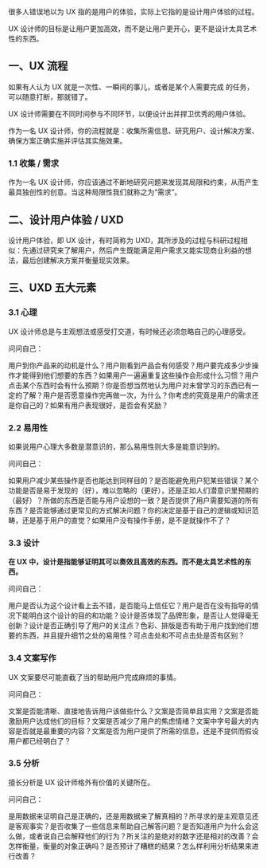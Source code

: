 
很多人错误地以为 UX 指的是用户的体验，实际上它指的是设计用户体验的过程。

UX 设计师的目标是让用户更加高效，而不是让用户更开心，更不是设计太具艺术性的东西。

## 一、UX 流程

如果有人认为 UX 就是一次性、一瞬间的事儿，或者是某个人需要完成 的任务，可以随意打断，那就错了。

UX 设计师需要在不同时间参与不同环节，以便设计出并捍卫优秀的用户体验。

作为一名 UX 设计师，你的流程就是：收集所需信息、研究用户、设计解决方案、确保方案正确实施并评估其实施效果。


### 1.1 收集 / 需求

作为一名 UX 设计师，你应该通过不断地研究问题来发现其局限和约束，从而产生最具独创性的创意。当这种局限性我们就称之为“需求”。


## 二、设计用户体验 / UXD

设计用户体验，即 UX 设计，有时简称为 UXD，其所涉及的过程与科研过程相似：先通过研究来了解用户，然后产生既能满足用户需求又能实现商业利益的想法，最后创建解决方案并衡量现实效果。


## 三、UXD 五大元素

### 3.1 心理

UX 设计师总是与主观想法或感受打交道，有时候还必须忽略自己的心理感受。

问问自己：

用户到你产品来的动机是什么？用户刚看到产品会有何感受？用户要完成多少步操作才能得到他们想要的东西？如果用户一遍遍重复这些操作会形成什么习惯？用户点击某个东西时会有什么预期？你是否想当然地认为用户对未曾学习的东西已有一定的了解？用户是否愿意操作完再做一次，为什么？你考虑的究竟是用户的需求还是你自己的？如果有用户表现很好，是否会有奖励？


### 2.2 易用性

如果说用户心理大多数是潜意识的，那么易用性则大多是能意识到的。

问问自己：

如果用户减少某些操作是否也能达到同样目的？是否能避免用户犯某些错误？某个功能是否是易于发现的（好），难以忽略的（更好），还是正如人们潜意识里预期的（最好）？所做的东西是否能与用户设想的一致？是否提供了用户需要知道的所有东西？是否能够通过更常见的方式解决问题？你的决定是基于自己的逻辑或知识范畴，还是基于用户的直觉？如果用户没有操作手册，是不是就操作不了？


### 3.3 设计

**在 UX 中，设计是指能够证明其可以奏效且高效的东西。而不是太具艺术性的东西。**

问问自己：

用户是否认为这个设计看上去不错，是否能马上信任它？用户是否在没有指导的情况下能明白这个设计的目的和功能？设计是否体现了品牌形象，是否让人觉得毫无创新？设计是否正确引导了用户的关注点？色彩、排版是否有助于用户找到他们想要的东西，并且提升细节之处的易用性？可点击处和不可点击处是否有区别？

### 3.4 文案写作

UX 文案要尽可能直截了当的帮助用户完成麻烦的事情。

问问自己：

文案是否能清晰、直接地告诉用户该做些什么？文案是否简单且实用？文案是否能激励用户达成他们的目标？文案是否减少了用户的焦虑情绪？文案中字号最大的内容是否就是最重要的内容？文案是否为用户提供了所需的信息，还是不提供而假设用户都已经明白了？

### 3.5 分析

擅长分析是 UX 设计师格外有价值的关键所在。

问问自己：

是用数据来证明自己是正确的，还是用数据来了解真相的？所寻求的是主观意见还是客观事实？是否收集了一些信息来帮助自己解答问题？是否知道用户为什么会这么做，或者说自己会解释他们的行为？所关注的是绝对的数字还是相对的改善？会怎样衡量，衡量的对象正确吗？是否预计了糟糕的结果？怎么样利用分析结果来进行改善？



